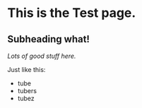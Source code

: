 # This is the Test page.

## Subheading what!

*Lots of good stuff here.*

Just like this:

- tube
- tubers
- tubez
